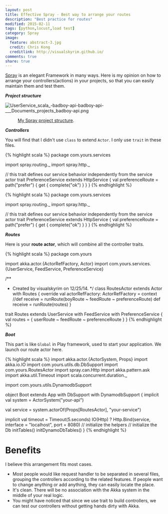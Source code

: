 ```yaml
---
layout: post
title: Effective Spray - Best way to arrange your routes
description: "Best practice for routes"
modified: 2015-02-11
tags: [python,locust,load test]
category: Spray
image:
  feature: abstract-3.jpg
  credit: Chris Kong
  creditlink: http://visualskyrim.github.io/
comments: true
share: true
---
```

[Spray](http://spray.io/) is an elegant Framework in many ways. Here is my opinion on how to arrange your controllers(actions) in your projects, so that you can easily maintain them and test them.

***Project structure***

![UserService_scala_-__badboy-api__-_badboy-api_-____Documents_projects_badboy-api_.png](https://qiita-image-store.s3.amazonaws.com/0/39824/109076a7-1c37-5c0c-0ee9-c40d034c86ef.png)

<figure>
  <figcaption><a href="https://qiita-image-store.s3.amazonaws.com/0/39824/109076a7-1c37-5c0c-0ee9-c40d034c86ef.png" title="My Spray project structure">My Spray project structure</a>.</figcaption>
</figure>



***Controllers***

You will find that I didn't use `class` to extend `Actor`. I only use `trait` in these files.

{% highlight scala %}
package com.yours.services

import spray.routing._
import spray.http._

// this trait defines our service behavior independently from the service actor
trait PreferenceService extends HttpService {
  val preferenceRoute =
    path("prefer") {
      get {
        complete("ok")
      }
    }
}
{% endhighlight %}

{% highlight scala %}
package com.yours.services

import spray.routing._
import spray.http._

// this trait defines our service behavior independently from the service actor
trait PreferenceService extends HttpService {
  val preferenceRoute =
    path("prefer") {
      get {
        complete("ok")
      }
    }
}
{% endhighlight %}

***Routes***

Here is your **route actor**, which will combine all the controller traits.

{% highlight scala %}
package com.yours

import akka.actor.{ActorRefFactory, Actor}
import com.yours.services.{UserService, FeedService, PreferenceService}

/**
 * Created by visualskyrim on 12/25/14.
 */
class RoutesActor extends Actor with Routes {
  override val actorRefFactory: ActorRefFactory = context
  //def receive = runRoute(boyRoute ~ feedRoute ~ preferenceRoute)
  def receive = runRoute(routes)
}

trait Routes extends UserService with FeedService with PreferenceService {
  val routes = {
    userRoute ~
    feedRoute ~
    preferenceRoute
  }
}
{% endhighlight %}

***Boot***

This part is like `Global` in Play framework, used to start your application. We launch our route actor here.

{% highlight scala %}
import akka.actor.{ActorSystem, Props}
import akka.io.IO
import com.yours.utils.db.DbSupport
import com.yours.RoutesActor
import spray.can.Http
import akka.pattern.ask
import akka.util.Timeout
import scala.concurrent.duration._

import com.yours.utils.DynamodbSupport

object Boot extends App with DbSupport with DynamodbSupport {
  implicit val system = ActorSystem("your-api")

  val service = system.actorOf(Props[RoutesActor], "your-service")

  implicit val timeout = Timeout(5.seconds)
  IO(Http) ? Http.Bind(service, interface = "localhost", port = 8080)
  // initialize the helpers
  // initialize the Db
  initTables()
  initDynamoDbTables()
}
{% endhighlight %}

# Benefits

I believe this arrangement fits most cases.

- Most people would like request handler to be separated in several files, grouping the controllers according to the related features. If people want to change anything or add anything, they can easily locate the place.
- It's clean. There will be no association with the Akka system in the middle of your real logic.
- You might have noticed that since we use trait to build controllers, we can test our controllers without getting hands dirty with Akka.
